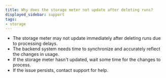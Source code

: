 ```yaml
---
title: Why does the storage meter not update after deleting runs?
displayed_sidebar: support
tags:
- storage
---
```

- The storage meter may not update immediately after deleting runs due to processing delays. 
- The backend system needs time to synchronize and accurately reflect the changes in usage. 
- If the storage meter hasn't updated, wait some time for the changes to process.
- If the issue persists, contact support for help.
    
